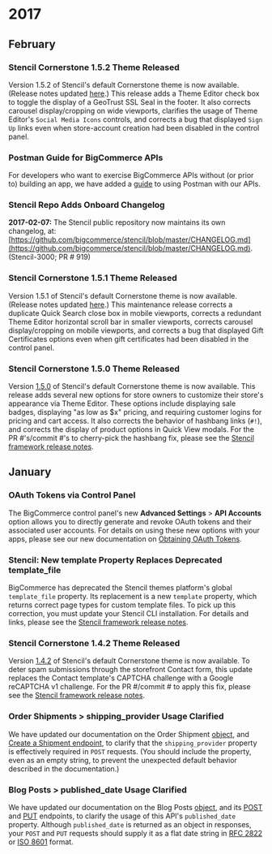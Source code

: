 # <span class="jumptarget"> 2017 </span>


## <span class="jumptarget"> February </span>


### <span class="jumptarget"> Stencil Cornerstone 1.5.2 Theme Released </span>

Version 1.5.2 of Stencil's default Cornerstone theme is now available. (Release notes updated [here](https://stencil.bigcommerce.com/docs/release-notes-cornerstone-15-theme#152).) This release adds a Theme Editor check box to toggle the display of a GeoTrust SSL Seal in the footer. It also corrects carousel display/cropping on wide viewports, clarifies the usage of Theme Editor's `Social Media Icons` controls, and corrects a bug that displayed `Sign Up` links even when store-account creation had been disabled in the control panel.


### <span class="jumptarget"> Postman Guide for BigCommerce APIs </span>

For developers who want to exercise BigCommerce APIs without (or prior to) building an app, we have added a [guide](/api/guides/#postman-oauth-quickstart-guide) to using Postman with our APIs.


### <span class="jumptarget"> Stencil Repo Adds Onboard Changelog </span>

<b>2017-02-07:</b> The Stencil public repository now maintains its own changelog, at:     
[https://github.com/bigcommerce/stencil/blob/master/CHANGELOG.md](https://github.com/bigcommerce/stencil/blob/master/CHANGELOG.md). (Stencil-3000; PR # 919)


### <span class="jumptarget"> Stencil Cornerstone 1.5.1 Theme Released </span>

Version 1.5.1 of Stencil's default Cornerstone theme is now available. (Release notes updated [here](https://stencil.bigcommerce.com/docs/release-notes-cornerstone-15-theme#151).) This maintenance release corrects a duplicate Quick Search close box in mobile viewports, corrects a redundant Theme&#160;Editor horizontal scroll bar in smaller viewports, corrects carousel display/cropping on mobile viewports, and corrects a bug that displayed Gift Certificates options even when gift certificates had been disabled in the control panel. 


### <span class="jumptarget"> Stencil Cornerstone 1.5.0 Theme Released </span>

Version [1.5.0](https://stencil.bigcommerce.com/docs/release-notes-cornerstone-15-theme) of Stencil's default Cornerstone theme is now available. This release adds several new options for store owners to customize their store's appearance via Theme Editor. These options include displaying sale badges, displaying "as low as $x" pricing, and requiring customer logins for pricing and cart access. It also corrects the behavior of hashbang links (`#!`), and corrects the display of product options in Quick View modals. For the PR #'s/commit #'s to cherry-pick the hashbang fix, please see the <a href="https://stencil.bigcommerce.com/docs/release-notes" target="_blank">Stencil framework release notes</a>.


## <span class="jumptarget"> January </span>


### <span class="jumptarget"> OAuth Tokens via Control Panel </span>

The BigCommerce control panel's new **Advanced Settings** > **API Accounts** option allows you to directly generate and revoke OAuth tokens and their associated user accounts. For details on using these new options with your apps, please see our new documentation on <a href="/api/#cp_oauth_get" target="_blank">Obtaining OAuth Tokens</a>. 


### <span class="jumptarget"> Stencil: New template Property Replaces Deprecated template_file </span>

BigCommerce has deprecated the Stencil themes platform's global `template_file` property. Its replacement is a new `template` property, which returns correct page types for custom template files. To pick up this correction, you must update your Stencil CLI installation. For details and links, please see the <a href="https://stencil.bigcommerce.com/docs/release-notes" target="_blank">Stencil framework release notes</a>.

### <span class="jumptarget"> Stencil Cornerstone 1.4.2 Theme Released </span>

Version [1.4.2](https://stencil.bigcommerce.com/docs/cornerstone-14x-theme-release-notes#142) of Stencil's default Cornerstone theme is now available. To deter spam submissions through the storefront Contact form, this update replaces the Contact template's CAPTCHA challenge with a Google reCAPTCHA v1 challenge. For the PR #/commit # to apply this fix, please see the <a href="https://stencil.bigcommerce.com/docs/release-notes" target="_blank">Stencil framework release notes</a>.

### <span class="jumptarget"> Order Shipments > shipping_provider Usage Clarified </span>

We have updated our documentation on the Order Shipment <a href="/api/v2/#blog-posts-object-properties" target="_blank">object</a>, and <a href="/api/v2/#create-a-shipment" target="_blank">Create a Shipment endpoint</a>, to clarify that the `shipping_provider` property is effectively required in `POST` requests. (You should include the property, even as an empty string, to prevent the unexpected default behavior described in the documentation.)

### <span class="jumptarget"> Blog Posts > published_date Usage Clarified </span>

We have updated our documentation on the Blog Posts <a href="/api/v2/#blog-posts-object-properties" target="_blank">object</a>, and its <a href="/api/v2/#create-a-blog-post" target="_blank">POST</a> and <a href="/api/v2/#update-a-blog-post" target="_blank">PUT</a> endpoints, to clarify the usage of this API's `published_date` property. Although `published_date` is returned as an object in responses, your `POST` and `PUT` requests should supply it as a flat date string in <a href="http://tools.ietf.org/html/rfc2822#section-3.3" target="_blank">RFC 2822</a> or <a href="https://en.wikipedia.org/wiki/ISO_8601" target="_blank">ISO 8601</a> format.